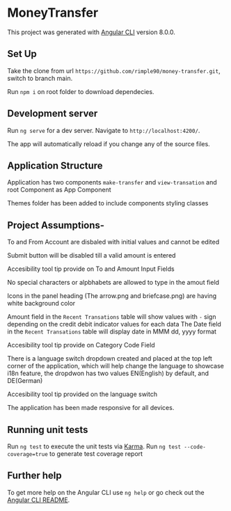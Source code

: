 # MoneyTransfer

This project was generated with [Angular CLI](https://github.com/angular/angular-cli) version 8.0.0.

## Set Up

Take the clone from url `https://github.com/rimple90/money-transfer.git`, switch to branch main.

Run `npm i` on root folder to download dependecies.

## Development server

Run `ng serve` for a dev server. Navigate to `http://localhost:4200/`. 

The app will automatically reload if you change any of the source files.

## Application Structure

Application has two components `make-transfer` and `view-transation` and root Component as App Component

Themes folder has been added to include components styling classes

## Project Assumptions-

To and From Account are disbaled with initial values and cannot be edited

Submit button will be disabled till a valid amount is entered

Accesibility tool tip provide on To and Amount Input Fields

No special characters or alpbhabets are allowed to type in the amout field

Icons in the panel heading (The arrow.png and briefcase.png) are having white background color

Amount field in the `Recent Transations` table will show values with `-` sign depending on the credit debit indicator values for each data
The Date field in the `Recent Transations` table will display date in MMM dd, yyyy format

Accesibility tool tip provide on Category Code Field

There is a language switch dropdown created and placed at the top left corner of the application, which will help change the language to showcase i18n feature, the dropdwon has two values EN(English) by default, and DE(German)

Accesibility tool tip provided on the language switch

The application has been made responsive for all devices.


## Running unit tests

Run `ng test` to execute the unit tests via [Karma](https://karma-runner.github.io).
Run `ng test --code-coverage=true` to generate test coverage report

## Further help

To get more help on the Angular CLI use `ng help` or go check out the [Angular CLI README](https://github.com/angular/angular-cli/blob/master/README.md).
